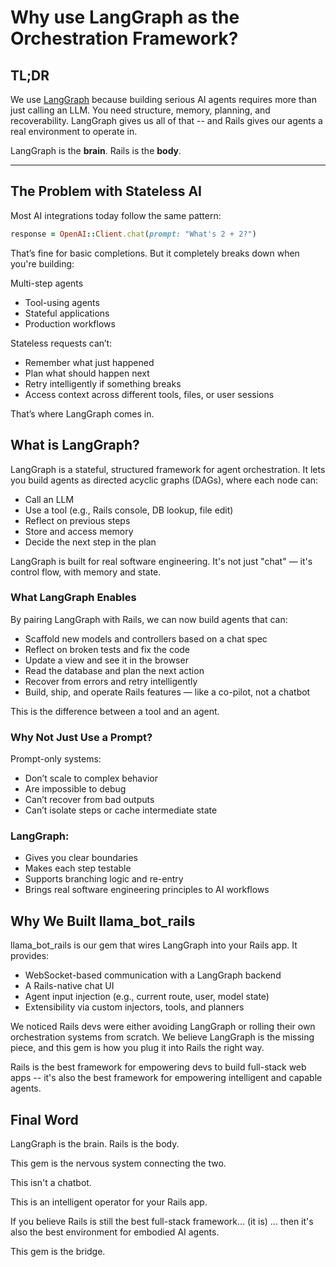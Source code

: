 # Why use LangGraph as the Orchestration Framework?

## TL;DR
We use [LangGraph](https://github.com/langchain-ai/langgraph) because building serious AI agents requires more than just calling an LLM. You need structure, memory, planning, and recoverability. LangGraph gives us all of that -- and Rails gives our agents a real environment to operate in.

LangGraph is the **brain**. Rails is the **body**.

---

## The Problem with Stateless AI

Most AI integrations today follow the same pattern:

```ruby
response = OpenAI::Client.chat(prompt: "What's 2 + 2?")
```

That’s fine for basic completions. But it completely breaks down when you're building:

Multi-step agents
- Tool-using agents
- Stateful applications
- Production workflows

Stateless requests can’t:
- Remember what just happened
- Plan what should happen next
- Retry intelligently if something breaks
- Access context across different tools, files, or user sessions

That’s where LangGraph comes in.

## What is LangGraph?

LangGraph is a stateful, structured framework for agent orchestration. It lets you build agents as directed acyclic graphs (DAGs), where each node can:
- Call an LLM
- Use a tool (e.g., Rails console, DB lookup, file edit)
- Reflect on previous steps
- Store and access memory
- Decide the next step in the plan

LangGraph is built for real software engineering. It's not just "chat" — it's control flow, with memory and state.

### What LangGraph Enables

By pairing LangGraph with Rails, we can now build agents that can:
- Scaffold new models and controllers based on a chat spec
- Reflect on broken tests and fix the code
- Update a view and see it in the browser
- Read the database and plan the next action
- Recover from errors and retry intelligently
- Build, ship, and operate Rails features — like a co-pilot, not a chatbot

This is the difference between a tool and an agent.

### Why Not Just Use a Prompt?

Prompt-only systems:
- Don’t scale to complex behavior
- Are impossible to debug
- Can’t recover from bad outputs
- Can’t isolate steps or cache intermediate state

### LangGraph:
- Gives you clear boundaries
- Makes each step testable
- Supports branching logic and re-entry
- Brings real software engineering principles to AI workflows

## Why We Built llama_bot_rails

llama_bot_rails is our gem that wires LangGraph into your Rails app. It provides:
- WebSocket-based communication with a LangGraph backend
- A Rails-native chat UI
- Agent input injection (e.g., current route, user, model state)
- Extensibility via custom injectors, tools, and planners

We noticed Rails devs were either avoiding LangGraph or rolling their own orchestration systems from scratch. We believe LangGraph is the missing piece, and this gem is how you plug it into Rails the right way.

Rails is the best framework for empowering devs to build full-stack web apps -- it's also the best framework for empowering intelligent and capable agents.

## Final Word

LangGraph is the brain. Rails is the body.

This gem is the nervous system connecting the two.

This isn't a chatbot.

This is an intelligent operator for your Rails app.

If you believe Rails is still the best full-stack framework... (it is)
... then it's also the best environment for embodied AI agents.

This gem is the bridge.